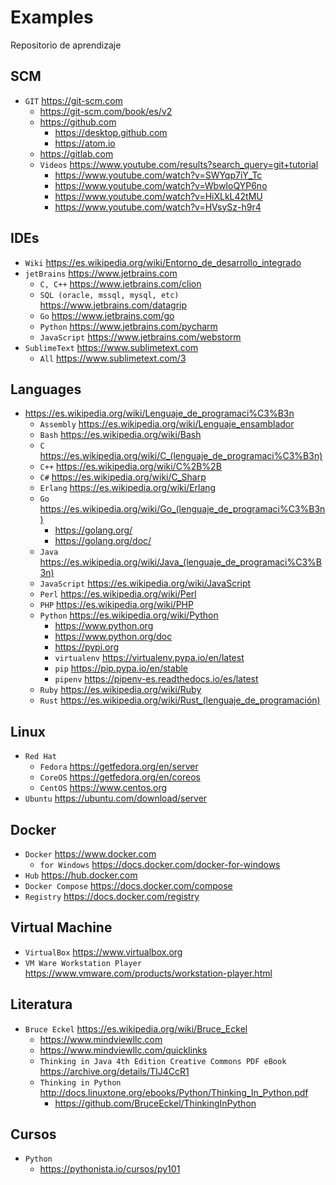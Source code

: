 # Examples

Repositorio de aprendizaje

## SCM

* `GIT` https://git-scm.com
	* https://git-scm.com/book/es/v2
	* https://github.com
		* https://desktop.github.com
		* https://atom.io
	* https://gitlab.com
	* `Videos` https://www.youtube.com/results?search_query=git+tutorial
		* https://www.youtube.com/watch?v=SWYqp7iY_Tc
		* https://www.youtube.com/watch?v=WbwIoQYP6no
		* https://www.youtube.com/watch?v=HiXLkL42tMU
		* https://www.youtube.com/watch?v=HVsySz-h9r4

## IDEs 

* `Wiki` https://es.wikipedia.org/wiki/Entorno_de_desarrollo_integrado
* `jetBrains` https://www.jetbrains.com
	* `C, C++` https://www.jetbrains.com/clion
	* `SQL (oracle, mssql, mysql, etc)` https://www.jetbrains.com/datagrip
	* `Go` https://www.jetbrains.com/go
	* `Python` https://www.jetbrains.com/pycharm
	* `JavaScript` https://www.jetbrains.com/webstorm
* `SublimeText` https://www.sublimetext.com
	* `All` https://www.sublimetext.com/3

## Languages

* https://es.wikipedia.org/wiki/Lenguaje_de_programaci%C3%B3n
	* `Assembly` https://es.wikipedia.org/wiki/Lenguaje_ensamblador
	* `Bash` https://es.wikipedia.org/wiki/Bash
	* `C` https://es.wikipedia.org/wiki/C_(lenguaje_de_programaci%C3%B3n)
	* `C++` https://es.wikipedia.org/wiki/C%2B%2B
	* `C#` https://es.wikipedia.org/wiki/C_Sharp
	* `Erlang` https://es.wikipedia.org/wiki/Erlang
	* `Go` https://es.wikipedia.org/wiki/Go_(lenguaje_de_programaci%C3%B3n)
		* https://golang.org/
		* https://golang.org/doc/
	* `Java` https://es.wikipedia.org/wiki/Java_(lenguaje_de_programaci%C3%B3n)
	* `JavaScript` https://es.wikipedia.org/wiki/JavaScript
	* `Perl` https://es.wikipedia.org/wiki/Perl
	* `PHP` https://es.wikipedia.org/wiki/PHP
	* `Python` https://es.wikipedia.org/wiki/Python
		* https://www.python.org
		* https://www.python.org/doc
		* https://pypi.org
		* `virtualenv` https://virtualenv.pypa.io/en/latest
		* `pip` https://pip.pypa.io/en/stable
		* `pipenv` https://pipenv-es.readthedocs.io/es/latest
	* `Ruby` https://es.wikipedia.org/wiki/Ruby
	* `Rust` https://es.wikipedia.org/wiki/Rust_(lenguaje_de_programación)

## Linux

* `Red Hat`
	* `Fedora` https://getfedora.org/en/server
	* `CoreOS` https://getfedora.org/en/coreos
	* `CentOS` https://www.centos.org
* `Ubuntu` https://ubuntu.com/download/server

## Docker

* `Docker` https://www.docker.com
	* `for Windows` https://docs.docker.com/docker-for-windows
* `Hub` https://hub.docker.com
* `Docker Compose` https://docs.docker.com/compose
* `Registry` https://docs.docker.com/registry

## Virtual Machine

* `VirtualBox` https://www.virtualbox.org
* `VM Ware Workstation Player` https://www.vmware.com/products/workstation-player.html

## Literatura

* `Bruce Eckel` https://es.wikipedia.org/wiki/Bruce_Eckel
	* https://www.mindviewllc.com
	* https://www.mindviewllc.com/quicklinks
	* `Thinking in Java 4th Edition Creative Commons PDF eBook` https://archive.org/details/TIJ4CcR1
	* `Thinking in Python` http://docs.linuxtone.org/ebooks/Python/Thinking_In_Python.pdf
		* https://github.com/BruceEckel/ThinkingInPython


## Cursos

* `Python`
	* https://pythonista.io/cursos/py101
